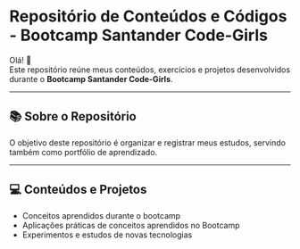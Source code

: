 # Repositório de Conteúdos e Códigos - Bootcamp Santander Code-Girls

Olá! 👋  
Este repositório reúne meus conteúdos, exercícios e projetos desenvolvidos durante o **Bootcamp Santander Code-Girls**. 

---

## 📚 Sobre o Repositório
O objetivo deste repositório é organizar e registrar meus estudos, servindo também como portfólio de aprendizado.

---

## 💻 Conteúdos e Projetos
- Conceitos aprendidos durante o bootcamp
- Aplicações práticas de conceitos aprendidos no Bootcamp  
- Experimentos e estudos de novas tecnologias  
